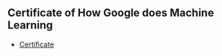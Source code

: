 ## Certificate of How Google does Machine Learning
* [Certificate](https://www.coursera.org/account/accomplishments/verify/43USRFFUFBAB)
